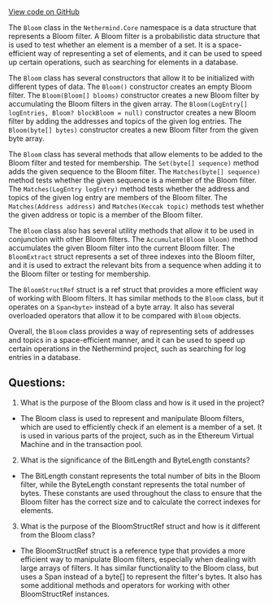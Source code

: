 [View code on GitHub](https://github.com/nethermindeth/nethermind/Nethermind.Core/Bloom.cs)

The `Bloom` class in the `Nethermind.Core` namespace is a data structure that represents a Bloom filter. A Bloom filter is a probabilistic data structure that is used to test whether an element is a member of a set. It is a space-efficient way of representing a set of elements, and it can be used to speed up certain operations, such as searching for elements in a database.

The `Bloom` class has several constructors that allow it to be initialized with different types of data. The `Bloom()` constructor creates an empty Bloom filter. The `Bloom(Bloom[] blooms)` constructor creates a new Bloom filter by accumulating the Bloom filters in the given array. The `Bloom(LogEntry[] logEntries, Bloom? blockBloom = null)` constructor creates a new Bloom filter by adding the addresses and topics of the given log entries. The `Bloom(byte[] bytes)` constructor creates a new Bloom filter from the given byte array.

The `Bloom` class has several methods that allow elements to be added to the Bloom filter and tested for membership. The `Set(byte[] sequence)` method adds the given sequence to the Bloom filter. The `Matches(byte[] sequence)` method tests whether the given sequence is a member of the Bloom filter. The `Matches(LogEntry logEntry)` method tests whether the address and topics of the given log entry are members of the Bloom filter. The `Matches(Address address)` and `Matches(Keccak topic)` methods test whether the given address or topic is a member of the Bloom filter.

The `Bloom` class also has several utility methods that allow it to be used in conjunction with other Bloom filters. The `Accumulate(Bloom bloom)` method accumulates the given Bloom filter into the current Bloom filter. The `BloomExtract` struct represents a set of three indexes into the Bloom filter, and it is used to extract the relevant bits from a sequence when adding it to the Bloom filter or testing for membership.

The `BloomStructRef` struct is a ref struct that provides a more efficient way of working with Bloom filters. It has similar methods to the `Bloom` class, but it operates on a `Span<byte>` instead of a byte array. It also has several overloaded operators that allow it to be compared with `Bloom` objects.

Overall, the `Bloom` class provides a way of representing sets of addresses and topics in a space-efficient manner, and it can be used to speed up certain operations in the Nethermind project, such as searching for log entries in a database.
## Questions: 
 1. What is the purpose of the Bloom class and how is it used in the project?
- The Bloom class is used to represent and manipulate Bloom filters, which are used to efficiently check if an element is a member of a set. It is used in various parts of the project, such as in the Ethereum Virtual Machine and in the transaction pool.

2. What is the significance of the BitLength and ByteLength constants?
- The BitLength constant represents the total number of bits in the Bloom filter, while the ByteLength constant represents the total number of bytes. These constants are used throughout the class to ensure that the Bloom filter has the correct size and to calculate the correct indexes for elements.

3. What is the purpose of the BloomStructRef struct and how is it different from the Bloom class?
- The BloomStructRef struct is a reference type that provides a more efficient way to manipulate Bloom filters, especially when dealing with large arrays of filters. It has similar functionality to the Bloom class, but uses a Span<byte> instead of a byte[] to represent the filter's bytes. It also has some additional methods and operators for working with other BloomStructRef instances.